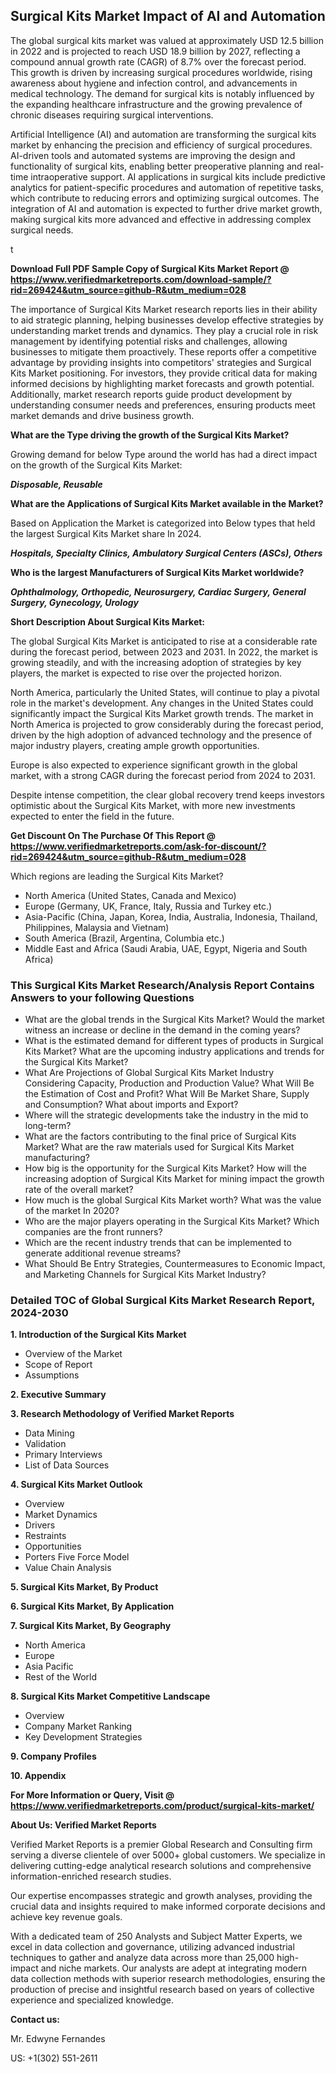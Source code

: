 <h2>Surgical Kits Market Impact of AI and Automation</h2><p>The global surgical kits market was valued at approximately USD 12.5 billion in 2022 and is projected to reach USD 18.9 billion by 2027, reflecting a compound annual growth rate (CAGR) of 8.7% over the forecast period. This growth is driven by increasing surgical procedures worldwide, rising awareness about hygiene and infection control, and advancements in medical technology. The demand for surgical kits is notably influenced by the expanding healthcare infrastructure and the growing prevalence of chronic diseases requiring surgical interventions.</p><p>Artificial Intelligence (AI) and automation are transforming the surgical kits market by enhancing the precision and efficiency of surgical procedures. AI-driven tools and automated systems are improving the design and functionality of surgical kits, enabling better preoperative planning and real-time intraoperative support. AI applications in surgical kits include predictive analytics for patient-specific procedures and automation of repetitive tasks, which contribute to reducing errors and optimizing surgical outcomes. The integration of AI and automation is expected to further drive market growth, making surgical kits more advanced and effective in addressing complex surgical needs.</p>t</p><p id="" class=""><strong>Download Full PDF Sample Copy of Surgical Kits Market Report @ <a href="https://www.verifiedmarketreports.com/download-sample/?rid=269424&utm_source=github-R&utm_medium=028" target="_blank">https://www.verifiedmarketreports.com/download-sample/?rid=269424&utm_source=github-R&utm_medium=028</a></strong></p><p>The importance of&nbsp;Surgical Kits Market research reports lies in their ability to aid strategic planning, helping businesses develop effective strategies by understanding market trends and dynamics. They play a crucial role in risk management by identifying potential risks and challenges, allowing businesses to mitigate them proactively. These reports offer a competitive advantage by providing insights into competitors' strategies and Surgical Kits Market positioning. For investors, they provide critical data for making informed decisions by highlighting market forecasts and growth potential. Additionally, market research reports guide product development by understanding consumer needs and preferences, ensuring products meet market demands and drive business growth.</p><p><strong>What are the&nbsp;Type driving the growth of the Surgical Kits Market?</strong></p><p id="" class="">Growing demand for below Type around the world has had a direct impact on the growth of the Surgical Kits Market:</p><em><strong>Disposable, Reusable</strong></em></p><strong>What are the&nbsp;Applications&nbsp;of Surgical Kits Market available in the Market?</strong></p><p id="" class="">Based on Application the Market is categorized into Below types that held the largest Surgical Kits Market share In 2024.</p><em><strong>Hospitals, Specialty Clinics, Ambulatory Surgical Centers (ASCs), Others</strong></em></p><strong>Who is the largest Manufacturers of Surgical Kits Market worldwide?</strong></p><p><em><strong>Ophthalmology, Orthopedic, Neurosurgery, Cardiac Surgery, General Surgery, Gynecology, Urology</strong></em></p><p id="" class=""><strong>Short Description About Surgical Kits Market:</strong></p><p>The global Surgical Kits Market is anticipated to rise at a considerable rate during the forecast period, between 2023 and 2031. In 2022, the market is growing steadily, and with the increasing adoption of strategies by key players, the market is expected to rise over the projected horizon.</p><p>North America, particularly the United States, will continue to play a pivotal role in the market's development. Any changes in the United States could significantly impact the Surgical Kits Market growth trends. The market in North America is projected to grow considerably during the forecast period, driven by the high adoption of advanced technology and the presence of major industry players, creating ample growth opportunities.</p><p>Europe is also expected to experience significant growth in the global market, with a strong CAGR during the forecast period from 2024 to 2031.</p><p>Despite intense competition, the clear global recovery trend keeps investors optimistic about the Surgical Kits Market, with more new investments expected to enter the field in the future.</p><p id="" class=""><strong>Get Discount On The Purchase Of This Report @ <a href="https://www.verifiedmarketreports.com/ask-for-discount/?rid=269424&utm_source=github-R&utm_medium=028" target="_blank">https://www.verifiedmarketreports.com/ask-for-discount/?rid=269424&utm_source=github-R&utm_medium=028</a></strong></p>Which regions are leading the Surgical Kits Market?</p><ul><li>North America (United States, Canada and Mexico)</li><li>Europe (Germany, UK, France, Italy, Russia and Turkey etc.)</li><li>Asia-Pacific (China, Japan, Korea, India, Australia, Indonesia, Thailand, Philippines, Malaysia and Vietnam)</li><li>South America (Brazil, Argentina, Columbia etc.)</li><li>Middle East and Africa (Saudi Arabia, UAE, Egypt, Nigeria and South Africa)</li></ul><h3 id="" class="">This Surgical Kits Market Research/Analysis Report Contains Answers to your following Questions</h3><ul><li>What are the global trends in the Surgical Kits Market? Would the market witness an increase or decline in the demand in the coming years?</li><li>What is the estimated demand for different types of products in Surgical Kits Market? What are the upcoming industry applications and trends for the Surgical Kits Market?</li><li>What Are Projections of Global Surgical Kits Market Industry Considering Capacity, Production and Production Value? What Will Be the Estimation of Cost and Profit? What Will Be Market Share, Supply and Consumption? What about imports and Export?</li><li>Where will the strategic developments take the industry in the mid to long-term?</li><li>What are the factors contributing to the final price of Surgical Kits Market? What are the raw materials used for Surgical Kits Market manufacturing?</li><li>How big is the opportunity for the Surgical Kits Market? How will the increasing adoption of Surgical Kits Market for mining impact the growth rate of the overall market?</li><li>How much is the global Surgical Kits Market worth? What was the value of the market In 2020?</li><li>Who are the major players operating in the Surgical Kits Market? Which companies are the front runners?</li><li>Which are the recent industry trends that can be implemented to generate additional revenue streams?</li><li>What Should Be Entry Strategies, Countermeasures to Economic Impact, and Marketing Channels for Surgical Kits Market Industry?</li></ul><h3 id="" class="">Detailed TOC of Global Surgical Kits Market Research Report, 2024-2030</h3><p id="" class=""><strong>1. Introduction of the Surgical Kits Market</strong></p><ul><li>Overview of the Market</li><li>Scope of Report</li><li>Assumptions</li></ul><p id="" class=""><strong>2. Executive Summary</strong></p><p id="" class=""><strong>3. Research Methodology of Verified Market Reports</strong></p><ul><li>Data Mining</li><li>Validation</li><li>Primary Interviews</li><li>List of Data Sources</li></ul><p id="" class=""><strong>4. Surgical Kits Market Outlook</strong></p><ul><li>Overview</li><li>Market Dynamics</li><li>Drivers</li><li>Restraints</li><li>Opportunities</li><li>Porters Five Force Model</li><li>Value Chain Analysis</li></ul><p id="" class=""><strong>5. Surgical Kits Market, By Product</strong></p><p id="" class=""><strong>6. Surgical Kits Market, By Application</strong></p><p id="" class=""><strong>7. Surgical Kits Market, By Geography</strong></p><ul><li>North America</li><li>Europe</li><li>Asia Pacific</li><li>Rest of the World</li></ul><p id="" class=""><strong>8. Surgical Kits Market Competitive Landscape</strong></p><ul><li>Overview</li><li>Company Market Ranking</li><li>Key Development Strategies</li></ul><p id="" class=""><strong>9. Company Profiles</strong></p><p id="" class=""><strong>10. Appendix</strong></p><p id="" class=""><strong>For More Information or Query, Visit @ <a href="https://www.verifiedmarketreports.com/product/surgical-kits-market/" target="_blank">https://www.verifiedmarketreports.com/product/surgical-kits-market/</a></strong></p><p id="" class=""><strong>About Us: Verified Market Reports</strong></p><p id="" class="">Verified Market Reports is a premier Global Research and Consulting firm serving a diverse clientele of over 5000+ global customers. We specialize in delivering cutting-edge analytical research solutions and comprehensive information-enriched research studies.</p><p id="" class="">Our expertise encompasses strategic and growth analyses, providing the crucial data and insights required to make informed corporate decisions and achieve key revenue goals.</p><p id="" class="">With a dedicated team of 250 Analysts and Subject Matter Experts, we excel in data collection and governance, utilizing advanced industrial techniques to gather and analyze data across more than 25,000 high-impact and niche markets. Our analysts are adept at integrating modern data collection methods with superior research methodologies, ensuring the production of precise and insightful research based on years of collective experience and specialized knowledge.</p><p id="" class=""><strong>Contact us:</strong></p><p id="" class="">Mr. Edwyne Fernandes</p><p id="" class="">US: +1(302) 551-2611</p>